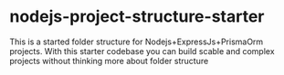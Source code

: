 # nodejs-project-structure-starter
This is a started folder structure for Nodejs+ExpressJs+PrismaOrm projects. With this starter codebase you can build scable and complex projects without thinking more about folder structure
